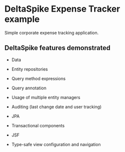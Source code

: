 DeltaSpike Expense Tracker example
==================================

Simple corporate expense tracking application.

## DeltaSpike features demonstrated
* Data 
 * Entity repositories
  * Query method expressions
  * Query annotation
 * Usage of multiple entity managers
 * Auditing (last change date and user tracking)

* JPA
 * Transactional components

* JSF
 * Type-safe view configuration and navigation


